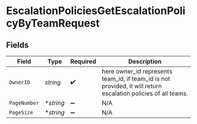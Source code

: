 # EscalationPoliciesGetEscalationPolicyByTeamRequest


## Fields

| Field                                                                                                           | Type                                                                                                            | Required                                                                                                        | Description                                                                                                     |
| --------------------------------------------------------------------------------------------------------------- | --------------------------------------------------------------------------------------------------------------- | --------------------------------------------------------------------------------------------------------------- | --------------------------------------------------------------------------------------------------------------- |
| `OwnerID`                                                                                                       | *string*                                                                                                        | :heavy_check_mark:                                                                                              | here owner_id represents team_id, if  team_id is not provided, it will return escalation policies of all teams. |
| `PageNumber`                                                                                                    | **string*                                                                                                       | :heavy_minus_sign:                                                                                              | N/A                                                                                                             |
| `PageSize`                                                                                                      | **string*                                                                                                       | :heavy_minus_sign:                                                                                              | N/A                                                                                                             |